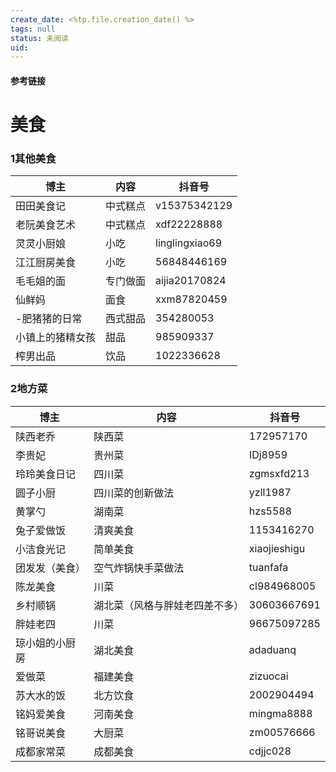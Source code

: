 ```yaml
---
create_date: <%tp.file.creation_date() %>
tags: null
status: 未阅读 
uid: 
---
```



#### 参考链接

# 美食

### 1其他美食

| 博主 | 内容 | 抖音号 |
| --- | --- | --- |
| 田田美食记 | 中式糕点 | v15375342129 |
| 老阮美食艺术 | 中式糕点 | xdf22228888 |
| 灵灵小厨娘 | 小吃 | linglingxiao69 |
| 江江厨房美食 | 小吃 | 56848446169 |
| 毛毛姐的面 | 专门做面 | aijia20170824 |
| 仙鲜妈 | 面食 | xxm87820459 |
| -肥猪猪的日常 | 西式甜品 | 354280053 |
| 小镇上的猪精女孩 | 甜品 | 985909337 |
| 榨男出品 | 饮品 | 1022336628 |

### 2地方菜

| 博主 | 内容 | 抖音号 |
| --- | --- | --- |
| 陕西老乔 | 陕西菜 | 172957170 |
| 李贵妃 | 贵州菜 | IDj8959 |
| 玲玲美食日记 | 四川菜 | zgmsxfd213 |
| 圆子小厨 | 四川菜的创新做法 | yzll1987 |
| 黄掌勺 | 湖南菜 | hzs5588 |
| 兔子爱做饭 | 清爽美食 | 1153416270 |
| 小洁食光记 | 简单美食 | xiaojieshigu |
| 团发发（美食） | 空气炸锅快手菜做法 | tuanfafa |
| 陈龙美食 | 川菜 | cl984968005 |
| 乡村顺锅 | 湖北菜（风格与胖娃老四差不多） | 30603667691 |
| 胖娃老四 | 川菜 | 96675097285 |
| 琼小姐的小厨房 | 湖北美食 | adaduanq |
| 爱做菜 | 福建美食 | zizuocai |
| 苏大水的饭 | 北方饮食 | 2002904494 |
| 铭妈爱美食 | 河南美食 | mingma8888 |
| 铭哥说美食 | 大厨菜 | zm00576666 |
| 成都家常菜 | 成都美食 | cdjjc028 |